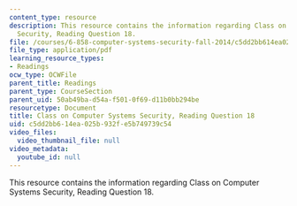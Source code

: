```yaml
---
content_type: resource
description: This resource contains the information regarding Class on Computer Systems
  Security, Reading Question 18.
file: /courses/6-858-computer-systems-security-fall-2014/c5dd2bb614ea025b932fe5b749739c54_MIT6_858F14_Reading18.pdf
file_type: application/pdf
learning_resource_types:
- Readings
ocw_type: OCWFile
parent_title: Readings
parent_type: CourseSection
parent_uid: 50ab49ba-d54a-f501-0f69-d11b0bb294be
resourcetype: Document
title: Class on Computer Systems Security, Reading Question 18
uid: c5dd2bb6-14ea-025b-932f-e5b749739c54
video_files:
  video_thumbnail_file: null
video_metadata:
  youtube_id: null
---
```

This resource contains the information regarding Class on Computer Systems Security, Reading Question 18.

